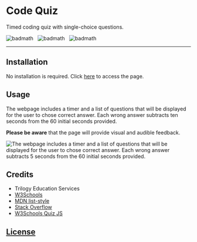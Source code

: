 # Code Quiz
Timed coding quiz with single-choice questions.

![badmath](https://img.shields.io/badge/JavaScript-69%25-%23efd81d)&nbsp;&nbsp;&nbsp;![badmath](https://img.shields.io/badge/HTML-19%25-%23e34c26)&nbsp;&nbsp;&nbsp;![badmath](https://img.shields.io/badge/CSS-12%25-%23563d7c)

---
## Installation

No installation is required.
Click [here](https://lorettarehm.github.io/Code-Quiz/) to access the page.

## Usage 
The webpage includes a timer and a list of questions that will be displayed for the user to chose correct answer.
Each wrong answer subtracts ten seconds from the 60 initial seconds provided.

**Please be aware** that the page will provide visual and audible feedback.

![The webpage includes a timer and a list of questions that will be displayed for the user to chose correct answer. Each wrong answer subtracts 5 seconds from the 60 initial seconds provided.](./assets/img/Coding%20Quiz.gif)

## Credits
* Trilogy Education Services
* [W3Schools](https://www.w3schools.com/)
* [MDN list-style](https://developer.mozilla.org/en-US/docs/Web/CSS/list-style)
* [Stack Overflow](https://stackoverflow.com/questions/16717019/adding-list-to-array-of-list-in-localstorage)
* [W3Schools Quiz JS](https://www.w3schools.com/quiztest/quiztest.asp?qtest=JS)

## [License](./LICENSE)
